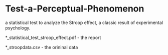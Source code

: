 # Test-a-Perceptual-Phenomenon
a statistical test to analyze the Stroop effect, a classic result of experimental psychology.

\*\_statistical_test_stroop_effect.pdf - the report

\*\_stroopdata.csv - the orininal data
